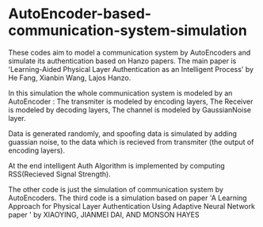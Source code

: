 # AutoEncoder-based-communication-system-simulation
These codes aim to model a communication system  by AutoEncoders and simulate its authentication based on Hanzo papers.
The main paper is 
'Learning-Aided Physical Layer Authentication as an Intelligent Process' 
by He Fang, Xianbin Wang, Lajos Hanzo.

In this simulation the whole communication system is modeled by an AutoEncoder :
The transmiter is modeled by encoding layers,
The Receiver is modeled by decoding layers,
The channel is modeled by GaussianNoise layer.

Data is generated randomly, and spoofing data is simulated by adding guassian noise, to the data which is recieved from transmiter 
(the output of encoding layers).

At the end intelligent Auth Algorithm is implemented by computing RSS(Recieved Signal Strength).

The other code is just the simulation of communication system by AutoEncoders.
The third code is a simulation based on paper 
'A Learning Approach for Physical Layer Authentication Using Adaptive Neural Network paper '
by XIAOYING, JIANMEI DAI, AND MONSON HAYES 


